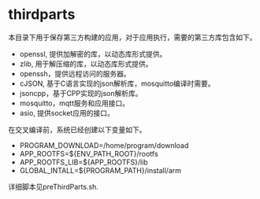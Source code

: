 # thirdparts

本目录下用于保存第三方构建的应用，对于应用执行，需要的第三方库包含如下。

- openssl, 提供加解密的库，以动态库形式提供。
- zlib, 用于解压缩的库，以动态库形式提供。
- openssh，提供远程访问的服务器。
- cJSON, 基于C语言实现的json解析库，mosquitto编译时需要。
- jsoncpp，基于CPP实现的json解析库。
- mosquitto，mqtt服务和应用接口。
- asio, 提供socket应用的接口。

在交叉编译前，系统已经创建以下变量如下。

- PROGRAM_DOWNLOAD=/home/program/download
- APP_ROOTFS=${ENV_PATH_ROOT}/rootfs
- APP_ROOTFS_LIB=${APP_ROOTFS}/lib
- GLOBAL_INTALL=${PROGRAM_PATH}/install/arm

详细脚本见preThirdParts.sh.
